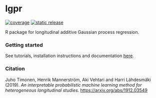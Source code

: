 # lgpr
[![coverage](https://codecov.io/gh/jtimonen/lgpr/branch/development/graph/badge.svg)](https://codecov.io/gh/jtimonen/lgpr)
[![static release](https://zenodo.org/badge/DOI/10.5281/zenodo.3632542.svg)](https://doi.org/10.5281/zenodo.3632542)

R package for longitudinal additive Gaussian process regression. 

### Getting started
See tutorials, installation instructions and documentation [here](https://jtimonen.github.io/lgpr-usage/index.html).

### Citation
Juho Timonen, Henrik Mannerström, Aki Vehtari and Harri Lähdesmäki (2019). *An interpretable probabilistic
 machine learning method for heterogeneous longitudinal studies*. https://arxiv.org/abs/1912.03549
